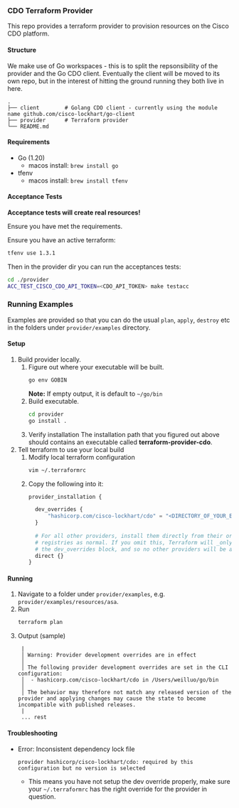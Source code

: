 ### CDO Terraform Provider

This repo provides a terraform provider to provision resources on the Cisco CDO platform.

#### Structure

We make use of Go workspaces - this is to split the repsonsibility of the provider and the Go CDO client. 
Eventually the client will be moved to its own repo, but in the interest of hitting the ground running they both live in here.

```
.
├── client        # Golang CDO client - currently using the module name github.com/cisco-lockhart/go-client
├── provider      # Terraform provider
└── README.md
```

#### Requirements

* Go (1.20)
  - macos install: `brew install go`
* tfenv 
  - macos install: `brew install tfenv`

#### Acceptance Tests

**Acceptance tests will create real resources!**

Ensure you have met the requirements.

Ensure you have an active terraform:

```bash
tfenv use 1.3.1
```

Then in the provider dir you can run the acceptances tests:

```bash
cd ./provider
ACC_TEST_CISCO_CDO_API_TOKEN=<CDO_API_TOKEN> make testacc
```

### Running Examples
Examples are provided so that you can do the usual `plan`, `apply`, `destroy` etc in the folders under `provider/examples` directory.
#### Setup
1. Build provider locally.
   1. Figure out where your executable will be built.
      ```bash
      go env GOBIN
      ```
      **Note:** If empty output, it is default to `~/go/bin`
   2. Build executable.
      ```bash
      cd provider
      go install .
      ```
   3. Verify installation
      The installation path that you figured out above should contains an executable called **terraform-provider-cdo**.
2. Tell terraform to use your local build
   1. Modify local terraform configuration
      ```bash
      vim ~/.terraformrc
      ```
   2. Copy the following into it:
      ```terraform
      provider_installation {
   
        dev_overrides {
            "hashicorp.com/cisco-lockhart/cdo" = "<DIRECTORY_OF_YOUR_EXECUTABLE>"
        }
  
        # For all other providers, install them directly from their origin provider
        # registries as normal. If you omit this, Terraform will _only_ use
        # the dev_overrides block, and so no other providers will be available.
        direct {}
      }
      ```
#### Running
1. Navigate to a folder under `provider/examples`, e.g. `provider/examples/resources/asa`.
2. Run
   ```bash
   terraform plan
   ```
3. Output (sample)
   ```
    |
    │ Warning: Provider development overrides are in effect
    │
    │ The following provider development overrides are set in the CLI configuration:
    │  - hashicorp.com/cisco-lockhart/cdo in /Users/weilluo/go/bin
    │
    │ The behavior may therefore not match any released version of the provider and applying changes may cause the state to become incompatible with published releases.
    |
    ... rest
   ```
#### Troubleshooting
- Error: Inconsistent dependency lock file
  ```
  provider hashicorp/cisco-lockhart/cdo: required by this configuration but no version is selected
  ```
  - This means you have not setup the dev override properly, make sure your `~/.terraformrc` has the right override for the provider in question.